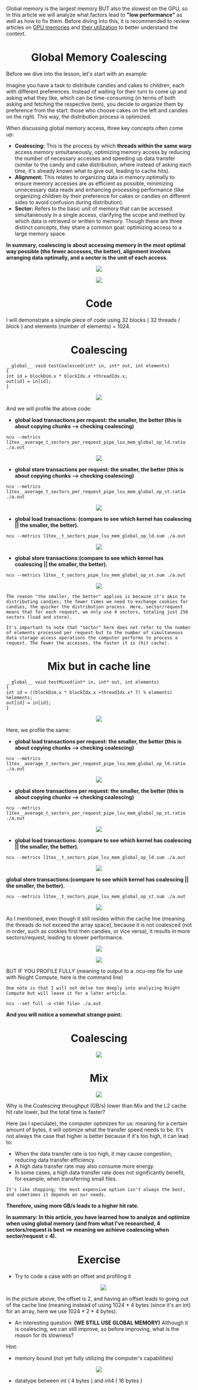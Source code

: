 

Global memory is the largest memory BUT also the slowest on the GPU, so in this article we will analyze what factors lead to **"low performance"** as well as how to fix them. Before diving into this, it is recommended to review articles on [GPU memories](https://github.com/CisMine/Parallel-Computing-Cuda-C/tree/main/Chapter05) and [their utilization](https://github.com/CisMine/Parallel-Computing-Cuda-C/tree/main/Chapter06) to better understand the context.

<p align="center">
 <h1 align="center"> Global Memory Coalescing </h1>
</p>


Before we dive into the lesson, let's start with an example:

Imagine you have a task to distribute candies and cakes to children, each with different preferences. Instead of waiting for their turn to come up and asking what they like, which can be time-consuming (in terms of both asking and fetching the respective item), you decide to organize them by preference from the start: those who choose cakes on the left and candies on the right. This way, the distribution process is optimized.

When discussing global memory access, three key concepts often come up:

- **Coalescing:** This is the process by which **threads within the same warp** access memory simultaneously, optimizing memory access by reducing the number of necessary accesses and speeding up data transfer (similar to the candy and cake distribution, where instead of asking each time, it's already known what to give out, leading to cache hits).
- **Alignment:** This relates to organizing data in memory optimally to ensure memory accesses are as efficient as possible, minimizing unnecessary data reads and enhancing processing performance (like organizing children by their preference for cakes or candies on different sides to avoid confusion during distribution).
- **Sector:** Refers to the basic unit of memory that can be accessed simultaneously in a single access, clarifying the scope and method by which data is retrieved or written to memory.
Though these are three distinct concepts, they share a common goal: optimizing access to a large memory space.

**In summary, coalescing is about accessing memory in the most optimal way possible (the fewer accesses, the better), alignment involves arranging data optimally, and a sector is the unit of each access.**

<p align="center">
  <img src="https://github.com/CisMine/Guide-NVIDIA-Tools/assets/122800932/0d1f3e00-36a7-4614-8804-dca5d7683aaf " />
</p>

<p align="center">
  <img src="https://github.com/CisMine/Guide-NVIDIA-Tools/assets/122800932/130b4712-2763-4ed6-8b30-925c565550c2" />
</p>


<p align="center">
 <h1 align="center"> Code </h1>
</p>


I will demonstrate a simple piece of code using 32 blocks ( 32 threads / block ) and elements (number of elements) = 1024.

<p align="center">
 <h1 align="center"> Coalescing </h1>
</p>


```
__global__ void testCoalesced(int* in, int* out, int elements)
{
int id = blockDim.x * blockIdx.x +threadIdx.x;
out[id] = in[id];
}
```

<p align="center">
  <img src="https://github.com/CisMine/Guide-NVIDIA-Tools/assets/122800932/3cbf36db-1203-4a99-987b-6c0fab588b18" />
</p>


And we will profile the above code:

- **global load transactions per request: the smaller, the better (this is about copying chunks --> checking coalescing)**

```
ncu --metrics l1tex__average_t_sectors_per_request_pipe_lsu_mem_global_op_ld.ratio ./a.out
```

<p align="center">
  <img src="https://github.com/CisMine/Guide-NVIDIA-Tools/assets/122800932/8d3dfa95-cf32-4e07-a141-4a3e52f4b1a0" />
</p>

- **global store transactions per request: the smaller, the better (this is about copying chunks --> checking coalescing)**

```
ncu --metrics l1tex__average_t_sectors_per_request_pipe_lsu_mem_global_op_st.ratio ./a.out
```

<p align="center">
  <img src="https://github.com/CisMine/Guide-NVIDIA-Tools/assets/122800932/88146a08-3b35-4257-a8d7-326e48585e76" />
</p>



- **global load transactions: (compare to see which kernel has coalescing || the smaller, the better).**

```
ncu --metrics l1tex__t_sectors_pipe_lsu_mem_global_op_ld.sum ./a.out
```

<p align="center">
  <img src="https://github.com/CisMine/Guide-NVIDIA-Tools/assets/122800932/9539f644-c68e-49c2-9098-12545ebc2ff0" />
</p>



- **global store transactions:(compare to see which kernel has coalescing || the smaller, the better).**

```
ncu --metrics l1tex__t_sectors_pipe_lsu_mem_global_op_st.sum ./a.out
```

<p align="center">
  <img src="https://github.com/CisMine/Guide-NVIDIA-Tools/assets/122800932/6ea4d22a-9564-4b48-acd7-d16ce014b173" />
</p>


`The reason "the smaller, the better" applies is because it's akin to distributing candies; the fewer times we need to exchange cookies for candies, the quicker the distribution process. Here, sector/request means that for each request, we only use 4 sectors, totaling just 256 sectors (load and store).`

`It's important to note that "sector" here does not refer to the number of elements processed per request but to the number of simultaneous data storage access operations the computer performs to process a request. The fewer the accesses, the faster it is (hit cache).`


<p align="center">
 <h1 align="center"> Mix but in cache line </h1>
</p>


```
__global__ void testMixed(int* in, int* out, int elements)
{
int id = ((blockDim.x * blockIdx.x +threadIdx.x* 7) % elements) %elements;
out[id] = in[id];
}
```

<p align="center">
  <img src="https://github.com/CisMine/Guide-NVIDIA-Tools/assets/122800932/fdd4a53d-e925-4bb1-aa4c-273277f9e754" />
</p>



Here, we profile the same:

- **global load transactions per request: the smaller, the better (this is about copying chunks --> checking coalescing)**

```
ncu --metrics l1tex__average_t_sectors_per_request_pipe_lsu_mem_global_op_ld.ratio ./a.out
```

<p align="center">
  <img src="https://github.com/CisMine/Guide-NVIDIA-Tools/assets/122800932/adb7634f-2ffa-42ec-b8d2-d743cb690240" />
</p>


- **global store transactions per request: the smaller, the better (this is about copying chunks --> checking coalescing)**

```
ncu --metrics l1tex__average_t_sectors_per_request_pipe_lsu_mem_global_op_st.ratio ./a.out
```

<p align="center">
  <img src="https://github.com/CisMine/Guide-NVIDIA-Tools/assets/122800932/fbf7ecdc-0ada-4bbe-ace7-097648acb6f8" />
</p>



- **global load transactions: (compare to see which kernel has coalescing || the smaller, the better).**

```
ncu --metrics l1tex__t_sectors_pipe_lsu_mem_global_op_ld.sum ./a.out
```

<p align="center">
  <img src="https://github.com/CisMine/Guide-NVIDIA-Tools/assets/122800932/45dc3e18-dedc-48c4-a27f-e92196c0e15a" />
</p>



**global store transactions:(compare to see which kernel has coalescing || the smaller, the better).**

```
ncu --metrics l1tex__t_sectors_pipe_lsu_mem_global_op_st.sum ./a.out
```

<p align="center">
  <img src="https://github.com/CisMine/Guide-NVIDIA-Tools/assets/122800932/bc908490-2a0c-48ae-b79f-b24fabc7d119" />
</p>


As I mentioned, even though it still resides within the cache line (meaning the threads do not exceed the array space), because it is not coalesced (not in order, such as cookies first then candies, or vice versa), it results in more sectors/request, leading to slower performance.


<p align="center">
  <img src="https://github.com/CisMine/Guide-NVIDIA-Tools/assets/122800932/ff57dc22-781b-498c-b587-12324b7a4c0e" />
</p>

<p align="center">
  <img src="https://github.com/CisMine/Guide-NVIDIA-Tools/assets/122800932/6aa74fe7-bae7-4346-8f39-7e8023c45800" />
</p>


BUT IF YOU PROFILE FULLY (meaning to output to a .ncu-rep file for use with Nsight Compute, here is the command line)

`One note is that I will not delve too deeply into analyzing Nsight Compute but will leave it for a later article.`

```
ncu --set full -o <tên file> ./a.out
```

**And you will notice a somewhat strange point:**

<p align="center">
 <h1 align="center">Coalescing </h1>
</p>


<p align="center">
  <img src="https://github.com/CisMine/Guide-NVIDIA-Tools/assets/122800932/b5c54329-0059-454f-b55e-654523ea6205" />
</p>

<p align="center">
 <h1 align="center">Mix </h1>
</p>


<p align="center">
  <img src="https://github.com/CisMine/Guide-NVIDIA-Tools/assets/122800932/238d0766-057e-423d-883d-7a341b7952df" />
</p>

Why is the Coalescing throughput (GB/s) lower than Mix and the L2 cache hit rate lower, but the total time is faster?

Here (as I speculate), the computer optimizes for us: meaning for a certain amount of bytes, it will optimize what the transfer speed needs to be. It's not always the case that higher is better because if it's too high, it can lead to:

- When the data transfer rate is too high, it may cause congestion, reducing data transfer efficiency.
- A high data transfer rate may also consume more energy.
- In some cases, a high data transfer rate does not significantly benefit, for example, when transferring small files.
  
`It's like shopping; the most expensive option isn't always the best, and sometimes it depends on our needs.`

**Therefore, using more GB/s leads to a higher hit rate.**

**In summary: In this article, you have learned how to analyze and optimize when using global memory (and from what I've researched, 4 sectors/request is best ==> meaning we achieve coalescing when sector/request = 4).**


<p align="center">
 <h1 align="center">Exercise </h1>
</p>

- Try to code a case with an offset and profiling it

  <p align="center">
  <img src="https://github.com/CisMine/Guide-NVIDIA-Tools/assets/122800932/8a74800d-29b0-4fe8-866e-8b29ca7976c2" />
</p>

In the picture above, the offset is 2, and having an offset leads to going out of the cache line (meaning instead of using 1024 * 4 bytes (since it's an int) for an array, here we use 1024 * 2 * 4 bytes).

- An interesting question: **(WE STILL USE GLOBAL MEMORY)** Although it is coalescing, we can still improve, so before improving, what is the reason for its slowness?
  
Hint:
  - memory bound (not yet fully utilizing the computer's capabilities)

  <p align="center">
  <img src="https://github.com/CisMine/Guide-NVIDIA-Tools/assets/122800932/20e2848a-6902-47ec-843d-cecab7d4e49d" />
</p>

  - datatype between int ( 4 bytes ) and int4 ( 16 bytes )






